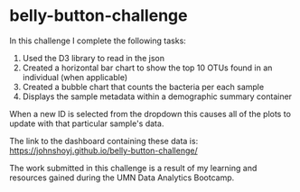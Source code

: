 # belly-button-challenge

In this challenge I complete the following tasks:

1. Used the D3 library to read in the json
2. Created a horizontal bar chart to show the top 10 OTUs found in an individual (when applicable)
3. Created a bubble chart that counts the bacteria per each sample
4. Displays the sample metadata within a demographic summary container

When a new ID is selected from the dropdown this causes all of the plots to update with that particular sample's data.

The link to the dashboard containing these data is: https://johnshoyj.github.io/belly-button-challenge/

The work submitted in this challenge is a result of my learning and resources gained during the UMN Data Analytics Bootcamp.
